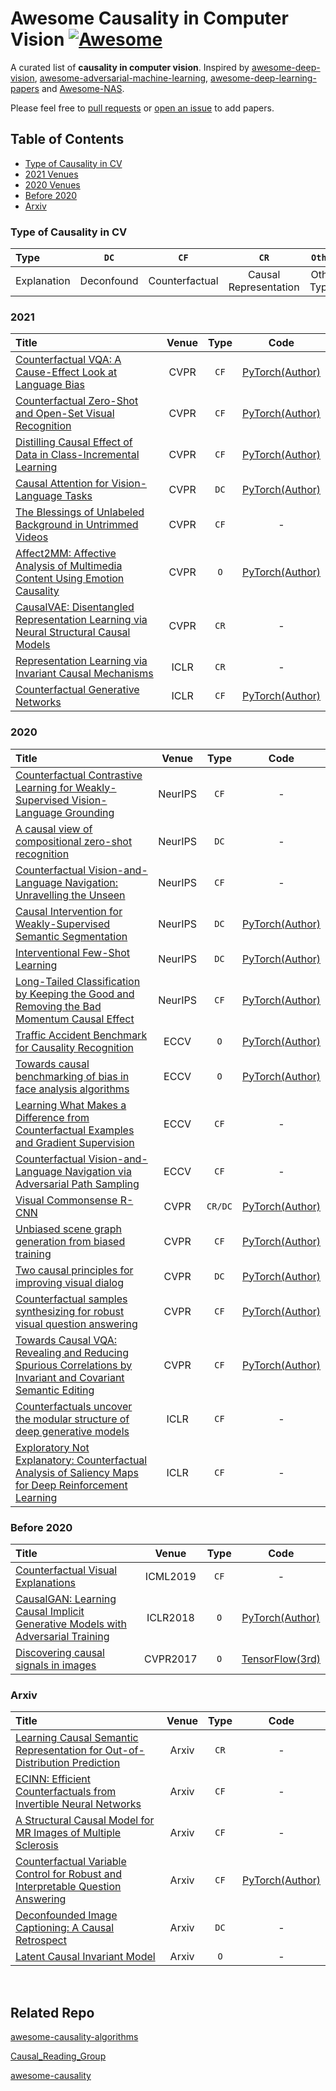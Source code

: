 # Awesome Causality in Computer Vision [![Awesome](https://awesome.re/badge.svg)](https://awesome.re)

A curated list of **causality in computer vision**. Inspired by [awesome-deep-vision](https://github.com/kjw0612/awesome-deep-vision), [awesome-adversarial-machine-learning](https://github.com/yenchenlin/awesome-adversarial-machine-learning), [awesome-deep-learning-papers](https://github.com/terryum/awesome-deep-learning-papers) and [Awesome-NAS](https://github.com/D-X-Y/Awesome-NAS).

Please feel free to [pull requests](https://github.com/he-y/awesome-Pruning/pulls) or [open an issue](https://github.com/he-y/awesome-Pruning/issues) to add papers.

## Table of Contents

- [Type of Causality in CV](#type-of-causality-in-cv)
- [2021 Venues](#2021)
- [2020 Venues](#2020)
- [Before 2020](#before-2020)
- [Arxiv](#arxiv)


### Type of Causality in CV

| Type        | `DC`            | `CF`            | `CR`     |  `Other`     |
|:----------- |:--------------:|:--------------:|:-----------:|:-----------:|
| Explanation | Deconfound | Counterfactual | Causal Representation | Other Types |


### 2021

| Title                                                                                                                            | Venue | Type    | Code |
|:-------------------------------------------------------------------------------------------------------------------------------- |:-----:|:-------:|:----:|
| [Counterfactual VQA: A Cause-Effect Look at Language Bias](https://arxiv.org/abs/2006.04315) | CVPR | `CF`     | [PyTorch(Author)](https://github.com/yuleiniu/cfvqa)   |
| [Counterfactual Zero-Shot and Open-Set Visual Recognition](https://arxiv.org/abs/2103.00887) | CVPR | `CF`     | [PyTorch(Author)](https://github.com/yue-zhongqi/gcm-cf)   |
| [Distilling Causal Effect of Data in Class-Incremental Learning](https://arxiv.org/pdf/2103.01737) | CVPR | `CF`     | [PyTorch(Author)](https://github.com/JoyHuYY1412/DDE_CIL)   |
| [Causal Attention for Vision-Language Tasks](https://arxiv.org/abs/2103.03493) | CVPR | `DC`     | [PyTorch(Author)](https://github.com/yangxuntu/lxmertcatt)   |
| [The Blessings of Unlabeled Background in Untrimmed Videos](https://arxiv.org/abs/2103.13183) | CVPR | `CF`     | -   |
| [Affect2MM: Affective Analysis of Multimedia Content Using Emotion Causality](https://arxiv.org/abs/2103.06541) | CVPR | `O`     | [PyTorch(Author)](https://gamma.umd.edu/researchdirections/affectivecomputing/affect2mm/)|
|  [CausalVAE: Disentangled Representation Learning via Neural Structural Causal Models](https://arxiv.org/abs/2004.08697) | CVPR | `CR`     | - |
|  [Representation Learning via Invariant Causal Mechanisms](https://arxiv.org/abs/2010.07922) | ICLR | `CR`     | - |
|  [Counterfactual Generative Networks](https://arxiv.org/abs/2101.06046) | ICLR | `CF`     | [PyTorch(Author)](https://github.com/autonomousvision/counterfactual_generative_networks) |



### 2020

| Title                                                                                                                            | Venue | Type    | Code |
|:-------------------------------------------------------------------------------------------------------------------------------- |:-----:|:-------:|:----:|
| [Counterfactual Contrastive Learning for Weakly-Supervised Vision-Language Grounding](https://papers.nips.cc/paper/2020/file/d27b95cac4c27feb850aaa4070cc4675-Paper.pdf) | NeurIPS | `CF`     | -  |
| [A causal view of compositional zero-shot recognition](https://arxiv.org/abs/2006.14610) | NeurIPS | `DC`     | -  |
| [Counterfactual Vision-and-Language Navigation: Unravelling the Unseen](https://papers.nips.cc/paper/2020/hash/39016cfe079db1bfb359ca72fcba3fd8-Abstract.html) | NeurIPS | `CF`     | -  |
| [Causal Intervention for Weakly-Supervised Semantic Segmentation](https://arxiv.org/abs/2009.12547) | NeurIPS | `DC`     | [PyTorch(Author)](https://github.com/ZHANGDONG-NJUST/CONTA)  |
| [Interventional Few-Shot Learning](http://arxiv.org/abs/2009.13000) | NeurIPS | `DC`     | [PyTorch(Author)](https://github.com/yue-zhongqi/ifsl)  |
| [Long-Tailed Classification by Keeping the Good and Removing the Bad Momentum Causal Effect](https://arxiv.org/abs/2009.12991) | NeurIPS | `CF`     | [PyTorch(Author)](https://github.com/KaihuaTang/Long-Tailed-Recognition.pytorch)  |
| [Traffic Accident Benchmark for Causality Recognition](https://arxiv.org/abs/1911.07308) | ECCV | `O`     | [PyTorch(Author)](https://github.com/tackgeun/CausalityInTrafficAccident)  |
| [Towards causal benchmarking of bias in face analysis algorithms](https://arxiv.org/abs/2007.06570) | ECCV | `O`     | [PyTorch(Author)](https://github.com/balakg/transects-eccv2020)  |
| [Learning What Makes a Difference from Counterfactual Examples and Gradient Supervision](https://arxiv.org/abs/2004.09034) | ECCV | `CF`     | -  |
| [Counterfactual Vision-and-Language Navigation via Adversarial Path Sampling](https://arxiv.org/abs/1911.07308) | ECCV | `CF`     | -  |
| [Visual Commonsense R-CNN](https://arxiv.org/abs/2002.12204) | CVPR | `CR/DC`     | [PyTorch(Author)](https://github.com/Wangt-CN/VC-R-CNN)  |
| [Unbiased scene graph generation from biased training](https://arxiv.org/abs/2002.11949) | CVPR | `CF`     |  [PyTorch(Author)](https://github.com/KaihuaTang/Scene-Graph-Benchmark.pytorch) |
| [Two causal principles for improving visual dialog](https://arxiv.org/abs/1911.10496) | CVPR | `DC`     | [PyTorch(Author)](https://github.com/simpleshinobu/visdial-principles) |
| [Counterfactual samples synthesizing for robust visual question answering](https://openaccess.thecvf.com/content_CVPR_2020/papers/Chen_Counterfactual_Samples_Synthesizing_for_Robust_Visual_Question_Answering_CVPR_2020_paper.pdf) | CVPR | `CF`     | [PyTorch(Author)](https://github.com/yanxinzju/CSS-VQA) |
| [Towards Causal VQA: Revealing and Reducing Spurious Correlations by Invariant and Covariant Semantic Editing](https://arxiv.org/abs/1912.07538) | CVPR | `CF`     | [PyTorch(Author)](https://github.com/AgarwalVedika/CausalVQA) |
| [Counterfactuals uncover the modular structure of deep generative models](https://arxiv.org/abs/1912.07538) | ICLR | `CF`     | - |
| [Exploratory Not Explanatory: Counterfactual Analysis of Saliency Maps for Deep Reinforcement Learning](https://arxiv.org/abs/1912.05743) | ICLR | `CF`     | - |



### Before 2020

| Title    | Venue       | Type    | Code     |
|:-------|:--------:|:-------:|:-------:|
| [Counterfactual Visual Explanations](https://arxiv.org/abs/1904.07451) | ICML2019 | `CF`     | - |
| [CausalGAN: Learning Causal Implicit Generative Models with Adversarial Training](https://arxiv.org/abs/1912.07538) |ICLR2018 | `O`     | [PyTorch(Author)](https://github.com/mkocaoglu/CausalGAN) |
| [Discovering causal signals in images](https://openaccess.thecvf.com/content_cvpr_2017/papers/Lopez-Paz_Discovering_Causal_Signals_CVPR_2017_paper.pdf)                         | CVPR2017         | `O`     | [TensorFlow(3rd)](https://github.com/kyrs/NCC-experiments)                              |




### Arxiv

| Title                                                                                                                            | Venue | Type    | Code |
|:-------------------------------------------------------------------------------------------------------------------------------- |:-----:|:-------:|:----:|
| [Learning Causal Semantic Representation for Out-of-Distribution Prediction](https://arxiv.org/abs/2011.01681) | Arxiv | `CR`     | - |
| [ECINN: Efficient Counterfactuals from Invertible Neural Networks](https://arxiv.org/abs/2103.13701) | Arxiv | `CF`     | - |
| [A Structural Causal Model for MR Images of Multiple Sclerosis](https://arxiv.org/abs/2103.03158) | Arxiv | `CF`     | - |
| [Counterfactual Variable Control for Robust and Interpretable Question Answering](https://arxiv.org/abs/2010.05581) | Arxiv | `CF`     | [PyTorch(Author)](https://github.com/PluviophileYU/CVC-QA) |
| [Deconfounded Image Captioning: A Causal Retrospect](https://arxiv.org/abs/2003.03923) | Arxiv | `DC`     | - |
| [Latent Causal Invariant Model](https://arxiv.org/abs/2011.02203) | Arxiv | `O`     | - |




<br>

## Related Repo

[awesome-causality-algorithms](https://github.com/rguo12/awesome-causality-algorithms)

[Causal_Reading_Group](https://github.com/fulifeng/Causal_Reading_Group)

[awesome-causality](https://github.com/napsternxg/awesome-causality)


